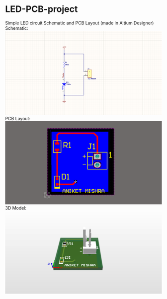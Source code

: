 # LED-PCB-project   
Simple LED circuit Schematic and PCB Layout (made in Altium Designer)   
Schematic:   
![](images/schematic.PNG)   
PCB Layout:   
![](images/pcb.PNG)   
3D Model:   
![](images/model.PNG)
